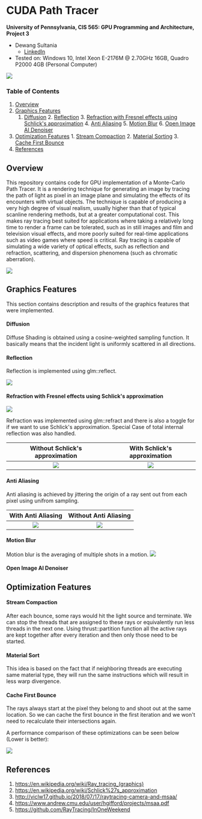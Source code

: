 CUDA Path Tracer
================

**University of Pennsylvania, CIS 565: GPU Programming and Architecture, Project 3**

* Dewang Sultania
  * [LinkedIn](https://www.linkedin.com/in/dewang-sultania/)
* Tested on: Windows 10, Intel Xeon E-2176M @ 2.70GHz 16GB, Quadro P2000 4GB (Personal Computer)

![](img/main.png)

### Table of Contents

1.	 [Overview](#overview)
2.	 [Graphics Features](#graphics)
		1.	 [Diffusion](#diffusion)
        	2.	 [Reflection](#reflection)
        	3.	 [Refraction with Fresnel effects using Schlick's approximation](#refraction)
        	4.	 [Anti Aliasing](#anti-alias)
        	5.	 [Motion Blur](#motion-blur)
        	6.	 [Open Image AI Denoiser](#denoiser)
3.	 [Optimization Features](#optimization)
        	1.	 [Stream Compaction](#stream)
        	2.	 [Material Sorting](#material-sort)
        	3.	 [Cache First Bounce](#cache)
4.	 [References](#references)

<a name = "overview"/>

## Overview

This repository contains code for GPU implementation of a Monte-Carlo Path Tracer. It is a rendering technique for generating an image by tracing the path of light as pixel in an image plane and simulating the effects of its encounters with virtual objects. The technique is capable of producing a very high degree of visual realism, usually higher than that of typical scanline rendering methods, but at a greater computational cost. This makes ray tracing best suited for applications where taking a relatively long time to render a frame can be tolerated, such as in still images and film and television visual effects, and more poorly suited for real-time applications such as video games where speed is critical. Ray tracing is capable of simulating a wide variety of optical effects, such as reflection and refraction, scattering, and dispersion phenomena (such as chromatic aberration).

![](img/path_tracer.png)

<a name = "graphics"/>

## Graphics Features

This section contains description and results of the graphics features that were implemented.

<a name = "diffusion"/>

#### Diffusion

Diffuse Shading is obtained using a cosine-weighted sampling function. It basically means that the incident light is uniformly scattered in all directions.

<a name = "reflection"/>

#### Reflection

Reflection is implemented using glm::reflect.

![](img/reflection.jpg)

<a name = "refraction"/>

#### Refraction with Fresnel effects using Schlick's approximation


![](img/refraction.png)

Refraction was implemented using glm::refract and there is also a toggle for if we want to use Schlick's approximation. Special Case of total internal reflection was also handled.

Without Schlick's approximation       |  With  Schlick's approximation 
:-------------------------:|:-------------------------:
![](img/refraction_no_fresnel.png) | ![](img/fresnel.png)

<a name = "anti-alias"/>

#### Anti Aliasing

Anti aliasing is achieved by jittering the origin of a ray sent out from each pixel using unifrom sampling.

With Anti Aliasing       |  Without Anti Aliasing
:-------------------------:|:-------------------------:
![](img/alias.JPG) | ![](img/no-alias.JPG)

<a name = "motion-blur"/>

#### Motion Blur
Motion blur is the averaging of multiple shots in a motion.
 ![](img/motion_blur.png)

<a name = "denoiser"/>

#### Open Image AI Denoiser

<a name = "optimization"/>

## Optimization Features

<a name = "stream"/>

#### Stream Compaction

After each bounce, some rays would hit the light source and terminate.  We can stop the threads that are assigned to these rays or equivalently run less threads in the next one. Using thrust::partition function all the active rays are kept together after every iteration and then only those need to be started. 

<a name = "material-sort"/>

#### Material Sort

This idea is based on the fact that if neighboring threads are executing same material type, they will run the same instructions which will result in less warp divergence. 

<a name = "cache"/>

#### Cache First Bounce
The rays always start at the pixel they belong to and shoot out at the same location. So we can cache the first bounce in the first iteration and we won't need to recalculate their intersections again.



A performance comparison of these optimizations can be seen below (Lower is better):

![](img/perf.JPG) 



<a name = "references"/>

## References

1. https://en.wikipedia.org/wiki/Ray_tracing_(graphics)
2. https://en.wikipedia.org/wiki/Schlick%27s_approximation
3. http://viclw17.github.io/2018/07/17/raytracing-camera-and-msaa/
4. https://www.andrew.cmu.edu/user/hgifford/projects/msaa.pdf
5. https://github.com/RayTracing/InOneWeekend
